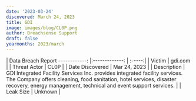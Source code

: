 ```yaml
---
date: '2023-03-24'
discovered: March 24, 2023
title: GDI
image: images/blog/CL0P.png
author: Breachsense Support
draft: false
yearmonths: 2023/march
---
```



| Data Breach Report
------------:     |:-------------:    | :-----:|
| Victim      | gdi.com      | 
| Threat Actor      | CL0P      | 
| Date Discovered      | Mar 24, 2023      | 
| Description      | GDI Integrated Facility Services Inc. provides integrated facility services. The Company offers cleaning, food sanitation, hotel services, disaster recovery, energy management, technical and event support services.      | 
| Leak Size      | Unknown      | 

